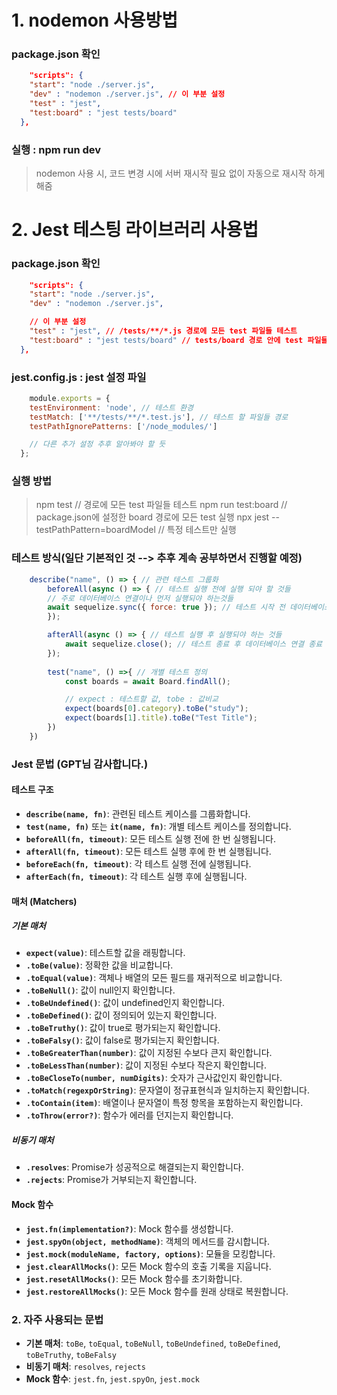 # 1. nodemon 사용방법
### package.json 확인 
```json
    "scripts": {
    "start": "node ./server.js",
    "dev" : "nodemon ./server.js", // 이 부분 설정
    "test" : "jest",
    "test:board" : "jest tests/board"
  },
``` 
### 실행 :  npm run dev
> nodemon 사용 시, 코드 변경 시에 서버 재시작 필요 없이 자동으로 재시작 하게 해줌

# 2. Jest 테스팅 라이브러리 사용법
### package.json 확인 
```json
    "scripts": {
    "start": "node ./server.js",
    "dev" : "nodemon ./server.js", 

    // 이 부분 설정
    "test" : "jest", // /tests/**/*.js 경로에 모든 test 파일들 테스트
    "test:board" : "jest tests/board" // tests/board 경로 안에 test 파일들 테스트 (특정 테스트 js 하나만 테스트 하는것도 가능)
  },
```
### jest.config.js : jest 설정 파일
```javascript
    module.exports = {
    testEnvironment: 'node', // 테스트 환경 
    testMatch: ['**/tests/**/*.test.js'], // 테스트 할 파일들 경로
    testPathIgnorePatterns: ['/node_modules/'] 

    // 다른 추가 설정 추후 알아봐야 할 듯
  };
```
### 실행 방법
> npm test // 경로에 모든 test 파일들 테스트
> npm run test:board // package.json에 설정한 board 경로에 모든 test 실행
> npx jest --testPathPattern=boardModel // 특정 테스트만 실행

### 테스트 방식(일단 기본적인 것 --> 추후 계속 공부하면서 진행할 예정)
```javascript
    describe("name", () => { // 관련 테스트 그룹화
        beforeAll(async () => { // 테스트 실행 전에 실행 되야 할 것들
        // 주로 데이터베이스 연결이나 먼저 실행되야 하는것들
        await sequelize.sync({ force: true }); // 테스트 시작 전 데이터베이스 동기화
        });

        afterAll(async () => { // 테스트 실행 후 실행되야 하는 것들
            await sequelize.close(); // 테스트 종료 후 데이터베이스 연결 종료
        });
        
        test("name", () =>{ // 개별 테스트 정의
            const boards = await Board.findAll();

            // expect : 테스트할 값, tobe : 값비교
            expect(boards[0].category).toBe("study"); 
            expect(boards[1].title).toBe("Test Title");
        })
    })
``` 

### Jest 문법 (GPT님 감사합니다.)
#### 테스트 구조
- **`describe(name, fn)`**: 관련된 테스트 케이스를 그룹화합니다.
- **`test(name, fn)`** 또는 **`it(name, fn)`**: 개별 테스트 케이스를 정의합니다.
- **`beforeAll(fn, timeout)`**: 모든 테스트 실행 전에 한 번 실행됩니다.
- **`afterAll(fn, timeout)`**: 모든 테스트 실행 후에 한 번 실행됩니다.
- **`beforeEach(fn, timeout)`**: 각 테스트 실행 전에 실행됩니다.
- **`afterEach(fn, timeout)`**: 각 테스트 실행 후에 실행됩니다.

#### 매처 (Matchers)

##### 기본 매처
- **`expect(value)`**: 테스트할 값을 래핑합니다.
- **`.toBe(value)`**: 정확한 값을 비교합니다.
- **`.toEqual(value)`**: 객체나 배열의 모든 필드를 재귀적으로 비교합니다.
- **`.toBeNull()`**: 값이 null인지 확인합니다.
- **`.toBeUndefined()`**: 값이 undefined인지 확인합니다.
- **`.toBeDefined()`**: 값이 정의되어 있는지 확인합니다.
- **`.toBeTruthy()`**: 값이 true로 평가되는지 확인합니다.
- **`.toBeFalsy()`**: 값이 false로 평가되는지 확인합니다.
- **`.toBeGreaterThan(number)`**: 값이 지정된 수보다 큰지 확인합니다.
- **`.toBeLessThan(number)`**: 값이 지정된 수보다 작은지 확인합니다.
- **`.toBeCloseTo(number, numDigits)`**: 숫자가 근사값인지 확인합니다.
- **`.toMatch(regexpOrString)`**: 문자열이 정규표현식과 일치하는지 확인합니다.
- **`.toContain(item)`**: 배열이나 문자열이 특정 항목을 포함하는지 확인합니다.
- **`.toThrow(error?)`**: 함수가 에러를 던지는지 확인합니다.

##### 비동기 매처
- **`.resolves`**: Promise가 성공적으로 해결되는지 확인합니다.
- **`.rejects`**: Promise가 거부되는지 확인합니다.

#### Mock 함수
- **`jest.fn(implementation?)`**: Mock 함수를 생성합니다.
- **`jest.spyOn(object, methodName)`**: 객체의 메서드를 감시합니다.
- **`jest.mock(moduleName, factory, options)`**: 모듈을 모킹합니다.
- **`jest.clearAllMocks()`**: 모든 Mock 함수의 호출 기록을 지웁니다.
- **`jest.resetAllMocks()`**: 모든 Mock 함수를 초기화합니다.
- **`jest.restoreAllMocks()`**: 모든 Mock 함수를 원래 상태로 복원합니다.

### 2. 자주 사용되는 문법

- **기본 매처**: `toBe`, `toEqual`, `toBeNull`, `toBeUndefined`, `toBeDefined`, `toBeTruthy`, `toBeFalsy`
- **비동기 매처**: `resolves`, `rejects`
- **Mock 함수**: `jest.fn`, `jest.spyOn`, `jest.mock`